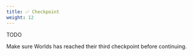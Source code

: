 ```yaml
---
title: ✅ Checkpoint
weight: 12
---
```


TODO

Make sure Worlds has reached their third checkpoint before continuing.
